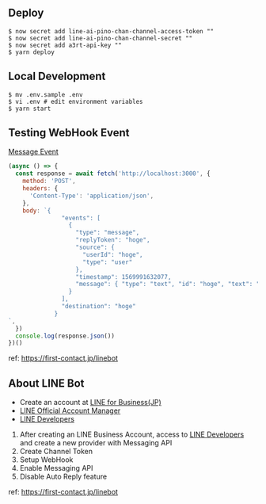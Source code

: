 ## Deploy

```
$ now secret add line-ai-pino-chan-channel-access-token ""
$ now secret add line-ai-pino-chan-channel-secret ""
$ now secret add a3rt-api-key ""
$ yarn deploy
```

## Local Development

```
$ mv .env.sample .env
$ vi .env # edit environment variables
$ yarn start
```

## Testing WebHook Event

[Message Event](https://developers.line.biz/ja/reference/messaging-api/#message-event)

```js
(async () => {
  const response = await fetch('http://localhost:3000', {
    method: 'POST',
    headers: {
      'Content-Type': 'application/json',
    },
    body: `{
               "events": [
                 {
                   "type": "message",
                   "replyToken": "hoge",
                   "source": {
                     "userId": "hoge",
                     "type": "user"
                   },
                   "timestamp": 1569991632077,
                   "message": { "type": "text", "id": "hoge", "text": "Hello World!" }
                 }
               ],
               "destination": "hoge"
             }
`,
  })
  console.log(response.json())
})()
```

ref: https://first-contact.jp/linebot

## About LINE Bot

* Create an account at [LINE for Business(JP)](https://www.linebiz.com/jp/)
* [LINE Official Account Manager](https://manager.line.biz/)
* [LINE Developers](https://developers.line.biz/ja/)

1. After creating an LINE Business Account, access to [LINE Developers](https://developers.line.biz/ja/) and create a new provider with Messaging API
2. Create Channel Token
3. Setup WebHook
4. Enable Messaging API
5. Disable Auto Reply feature

ref: https://first-contact.jp/linebot

